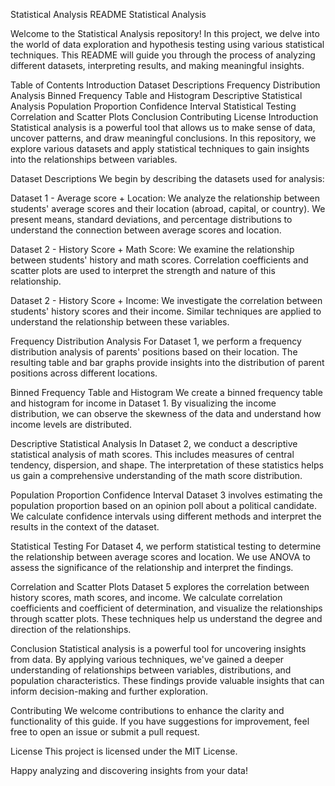 Statistical Analysis README
Statistical Analysis

Welcome to the Statistical Analysis repository! In this project, we delve into the world of data exploration and hypothesis testing using various statistical techniques. This README will guide you through the process of analyzing different datasets, interpreting results, and making meaningful insights.

Table of Contents
Introduction
Dataset Descriptions
Frequency Distribution Analysis
Binned Frequency Table and Histogram
Descriptive Statistical Analysis
Population Proportion Confidence Interval
Statistical Testing
Correlation and Scatter Plots
Conclusion
Contributing
License
Introduction
Statistical analysis is a powerful tool that allows us to make sense of data, uncover patterns, and draw meaningful conclusions. In this repository, we explore various datasets and apply statistical techniques to gain insights into the relationships between variables.

Dataset Descriptions
We begin by describing the datasets used for analysis:

Dataset 1 - Average score + Location: We analyze the relationship between students' average scores and their location (abroad, capital, or country). We present means, standard deviations, and percentage distributions to understand the connection between average scores and location.

Dataset 2 - History Score + Math Score: We examine the relationship between students' history and math scores. Correlation coefficients and scatter plots are used to interpret the strength and nature of this relationship.

Dataset 2 - History Score + Income: We investigate the correlation between students' history scores and their income. Similar techniques are applied to understand the relationship between these variables.

Frequency Distribution Analysis
For Dataset 1, we perform a frequency distribution analysis of parents' positions based on their location. The resulting table and bar graphs provide insights into the distribution of parent positions across different locations.

Binned Frequency Table and Histogram
We create a binned frequency table and histogram for income in Dataset 1. By visualizing the income distribution, we can observe the skewness of the data and understand how income levels are distributed.

Descriptive Statistical Analysis
In Dataset 2, we conduct a descriptive statistical analysis of math scores. This includes measures of central tendency, dispersion, and shape. The interpretation of these statistics helps us gain a comprehensive understanding of the math score distribution.

Population Proportion Confidence Interval
Dataset 3 involves estimating the population proportion based on an opinion poll about a political candidate. We calculate confidence intervals using different methods and interpret the results in the context of the dataset.

Statistical Testing
For Dataset 4, we perform statistical testing to determine the relationship between average scores and location. We use ANOVA to assess the significance of the relationship and interpret the findings.

Correlation and Scatter Plots
Dataset 5 explores the correlation between history scores, math scores, and income. We calculate correlation coefficients and coefficient of determination, and visualize the relationships through scatter plots. These techniques help us understand the degree and direction of the relationships.

Conclusion
Statistical analysis is a powerful tool for uncovering insights from data. By applying various techniques, we've gained a deeper understanding of relationships between variables, distributions, and population characteristics. These findings provide valuable insights that can inform decision-making and further exploration.

Contributing
We welcome contributions to enhance the clarity and functionality of this guide. If you have suggestions for improvement, feel free to open an issue or submit a pull request.

License
This project is licensed under the MIT License.

Happy analyzing and discovering insights from your data!
